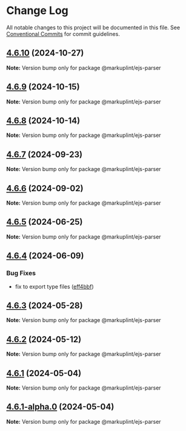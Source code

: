# Change Log

All notable changes to this project will be documented in this file.
See [Conventional Commits](https://conventionalcommits.org) for commit guidelines.

## [4.6.10](https://github.com/markuplint/markuplint/compare/@markuplint/ejs-parser@4.6.9...@markuplint/ejs-parser@4.6.10) (2024-10-27)

**Note:** Version bump only for package @markuplint/ejs-parser

## [4.6.9](https://github.com/markuplint/markuplint/compare/@markuplint/ejs-parser@4.6.8...@markuplint/ejs-parser@4.6.9) (2024-10-15)

**Note:** Version bump only for package @markuplint/ejs-parser

## [4.6.8](https://github.com/markuplint/markuplint/compare/@markuplint/ejs-parser@4.6.7...@markuplint/ejs-parser@4.6.8) (2024-10-14)

**Note:** Version bump only for package @markuplint/ejs-parser

## [4.6.7](https://github.com/markuplint/markuplint/compare/@markuplint/ejs-parser@4.6.6...@markuplint/ejs-parser@4.6.7) (2024-09-23)

**Note:** Version bump only for package @markuplint/ejs-parser

## [4.6.6](https://github.com/markuplint/markuplint/compare/@markuplint/ejs-parser@4.6.5...@markuplint/ejs-parser@4.6.6) (2024-09-02)

**Note:** Version bump only for package @markuplint/ejs-parser

## [4.6.5](https://github.com/markuplint/markuplint/compare/@markuplint/ejs-parser@4.6.4...@markuplint/ejs-parser@4.6.5) (2024-06-25)

**Note:** Version bump only for package @markuplint/ejs-parser

## [4.6.4](https://github.com/markuplint/markuplint/compare/@markuplint/ejs-parser@4.6.3...@markuplint/ejs-parser@4.6.4) (2024-06-09)

### Bug Fixes

- fix to export type files ([eff4bbf](https://github.com/markuplint/markuplint/commit/eff4bbfd127574809dc5e15d7cafe87699758ee0))

## [4.6.3](https://github.com/markuplint/markuplint/compare/@markuplint/ejs-parser@4.6.2...@markuplint/ejs-parser@4.6.3) (2024-05-28)

**Note:** Version bump only for package @markuplint/ejs-parser

## [4.6.2](https://github.com/markuplint/markuplint/compare/@markuplint/ejs-parser@4.6.1...@markuplint/ejs-parser@4.6.2) (2024-05-12)

**Note:** Version bump only for package @markuplint/ejs-parser

## [4.6.1](https://github.com/markuplint/markuplint/compare/@markuplint/ejs-parser@4.6.1-alpha.0...@markuplint/ejs-parser@4.6.1) (2024-05-04)

**Note:** Version bump only for package @markuplint/ejs-parser

## [4.6.1-alpha.0](https://github.com/markuplint/markuplint/compare/@markuplint/ejs-parser@4.6.0...@markuplint/ejs-parser@4.6.1-alpha.0) (2024-05-04)

**Note:** Version bump only for package @markuplint/ejs-parser
